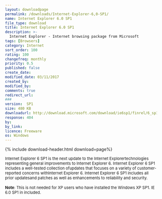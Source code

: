 ```yaml
---
layout: downloadpage
permalink: /downloads/Internet-Explorer-6,0-SP1/
name: Internet Explorer 6.0 SP1
file_type: download
title: Internet Explorer 6.0 SP1
description: >-
  Internet Explorer - Internet browsing package from Microsoft
tags: [Browsers]
category: Internet
sort_order: 100
rating: 100
changefreq: monthly
priority: 0.5
published: false
create_date: 
modified_date: 03/11/2017
created_by: 
modified_by: 
comments: true
redirect_url: 
### 
version:  SP1
size: 480 KB
downloadurl: http://download.microsoft.com/download/ie6sp1/finrel/6_sp1/W98NT42KMeXP/EN US/ie6setup.exe
response: 404
by: 
by_link: 
licence: Freeware
os: Windows
---
```


{% include download-header.html download=page%}

<p style="fix-download-text !important">
<p><font size="2"><p>Internet Explorer 6 SP1 is the next update to the Internet Explorertechnologies representing general improvements to Internet Explorer 6. Internet Explorer 6 SP1 includes a well-tested collection ofupdates that focuses on a variety of customer-reported concerns withInternet Explorer 6. Internet Explorer 6 SP1 includes all prior updatesand patches as well as enhancements to reliability and security.<br />
<br />
<strong>Note</strong>: This is not needed for XP users who have installed the Windows XP SP1. IE 6.0 SP1 in included.</p></p></p>
